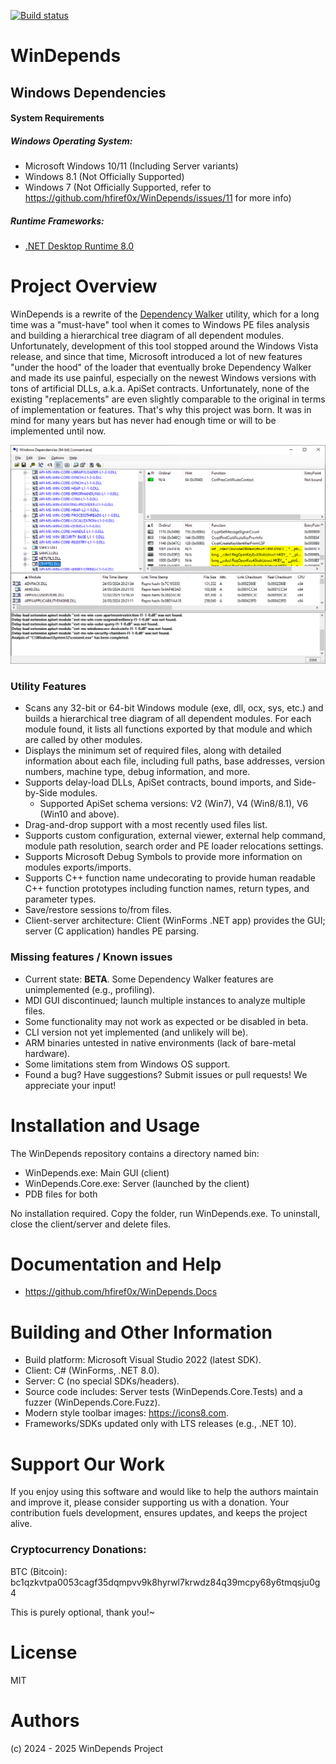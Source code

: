 [![Build status](https://ci.appveyor.com/api/projects/status/015k6sl9g3p6lfsm?svg=true)](https://ci.appveyor.com/project/hfiref0x/windepends)

# WinDepends
## Windows Dependencies

#### System Requirements

##### Windows Operating System:
+ Microsoft Windows 10/11 (Including Server variants)
+ Windows 8.1 (Not Officially Supported)
+ Windows 7 (Not Officially Supported, refer to https://github.com/hfiref0x/WinDepends/issues/11 for more info)

##### Runtime Frameworks:
+ [.NET Desktop Runtime 8.0](https://dotnet.microsoft.com/en-us/download/dotnet/8.0)


# Project Overview

WinDepends is a rewrite of the [Dependency Walker](https://www.dependencywalker.com/) utility, which for a long time was a "must-have" tool when it comes to Windows PE files analysis and building a hierarchical tree diagram of all dependent modules. Unfortunately, development of this tool stopped around the Windows Vista release, and since that time, Microsoft introduced a lot of new features "under the hood" of the loader that eventually broke Dependency Walker and made its use painful, especially on the newest Windows versions with tons of artificial DLLs, a.k.a. ApiSet contracts. Unfortunately, none of the existing "replacements" are even slightly comparable to the original in terms of implementation or features. That's why this project was born. It was in mind for many years but has never had enough time or will to be implemented until now.

<img src="https://raw.githubusercontent.com/hfiref0x/WinDepends.Docs/master/help/img/MainWindowConsent.png" width="1010" />

### Utility Features

* Scans any 32-bit or 64-bit Windows module (exe, dll, ocx, sys, etc.) and builds a hierarchical tree diagram of all dependent modules. For each module found, it lists all functions exported by that module and which are called by other modules.
* Displays the minimum set of required files, along with detailed information about each file, including full paths, base addresses, version numbers, machine type, debug information, and more.
*  Supports delay-load DLLs, ApiSet contracts, bound imports, and Side-by-Side modules.
   * Supported ApiSet schema versions: V2 (Win7), V4 (Win8/8.1), V6 (Win10 and above).
*  Drag-and-drop support with a most recently used files list.
*  Supports custom configuration, external viewer, external help command, module path resolution, search order and PE loader relocations settings.
*  Supports Microsoft Debug Symbols to provide more information on modules exports/imports.
*  Supports C++ function name undecorating to provide human readable C++ function prototypes including function names, return types, and parameter types.
*  Save/restore sessions to/from files.
*  Client-server architecture: Client (WinForms .NET app) provides the GUI; server (C application) handles PE parsing.

### Missing features / Known issues

* Current state: **BETA**. Some Dependency Walker features are unimplemented (e.g., profiling).
* MDI GUI discontinued; launch multiple instances to analyze multiple files.
* Some functionality may not work as expected or be disabled in beta.
* CLI version not yet implemented (and unlikely will be).
* ARM binaries untested in native environments (lack of bare-metal hardware).
* Some limitations stem from Windows OS support.
* Found a bug? Have suggestions? Submit issues or pull requests! We appreciate your input!

# Installation and Usage

The WinDepends repository contains a directory named bin:
+ WinDepends.exe: Main GUI (client)
+ WinDepends.Core.exe: Server (launched by the client)
+ PDB files for both

No installation required. Copy the folder, run WinDepends.exe. To uninstall, close the client/server and delete files.

# Documentation and Help

* https://github.com/hfiref0x/WinDepends.Docs

# Building and Other Information

+ Build platform: Microsoft Visual Studio 2022 (latest SDK).
+ Client: C# (WinForms, .NET 8.0).
+ Server: C (no special SDKs/headers).
+ Source code includes: Server tests (WinDepends.Core.Tests) and a fuzzer (WinDepends.Core.Fuzz).
+ Modern style toolbar images: https://icons8.com.
+ Frameworks/SDKs updated only with LTS releases (e.g., .NET 10).

# Support Our Work

If you enjoy using this software and would like to help the authors maintain and improve it, please consider supporting us with a donation. Your contribution fuels development, ensures updates, and keeps the project alive.

### Cryptocurrency Donations:

BTC (Bitcoin): bc1qzkvtpa0053cagf35dqmpvv9k8hyrwl7krwdz84q39mcpy68y6tmqsju0g4

This is purely optional, thank you!~

# License

MIT

# Authors

(c) 2024 - 2025 WinDepends Project
